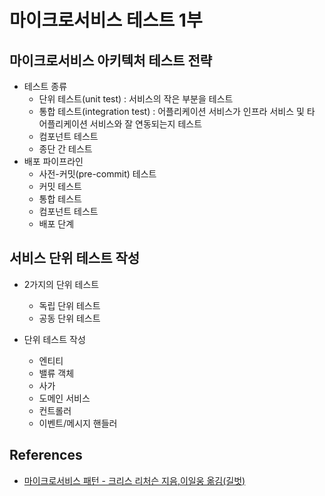 # 마이크로서비스 테스트 1부

## 마이크로서비스 아키텍처 테스트 전략

* 테스트 종류
  * 단위 테스트(unit test) : 서비스의 작은 부분을 테스트
  * 통합 테스트(integration test) : 어플리케이션 서비스가 인프라 서비스 및 타 어플리케이션 서비스와 잘 연동되는지 테스트
  * 컴포넌트 테스트
  * 종단 간 테스트
* 배포 파이프라인
  * 사전-커밋(pre-commit) 테스트
  * 커밋 테스트
  * 통합 테스트
  * 컴포넌트 테스트
  * 배포 단계

## 서비스 단위 테스트 작성

* 2가지의 단위 테스트
  * 독립 단위 테스트
  * 공동 단위 테스트

* 단위 테스트 작성
  * 엔티티
  * 밸류 객체
  * 사가
  * 도메인 서비스
  * 컨트롤러
  * 이벤트/메시지 핸들러

## References

* [마이크로서비스 패턴 - 크리스 리처슨 지음,이일웅 옮김(길벗)](https://www.gilbut.co.kr/book/view?bookcode=BN002687)
